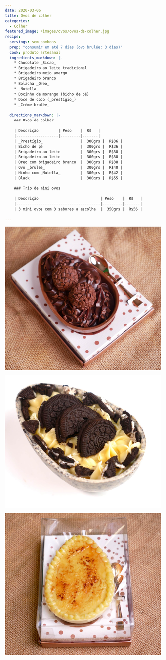 ```yaml
---
date: 2020-03-06
title: Ovos de colher
categories:
  - Colher
featured_image: /images/ovos/ovos-de-colher.jpg
recipe:
  servings: sem bombons
  prep: "consumir em até 7 dias (ovo brulée: 3 dias)"
  cook: produto artesanal
  ingredients_markdown: |-
    * Chocolate _Sicao_
    * Brigadeiro ao leite tradicional
    * Brigadeiro meio amargo
    * Brigadeiro branco
    * Bolacha _Oreo_
    * _Nutella_
    * Docinho de morango (bicho de pé)
    * Doce de coco (_prestígio_)
    * _Crème brulée_

  directions_markdown: |-
    ### Ovos de colher

    | Descrição         | Peso    |  R$   |
    |-------------------|---------|-------|
    | _Prestígio_                 |  300grs |  R$36 |
    | Bicho de pé                 |  300grs |  R$36 |
    | Brigadeiro ao leite         |  300grs |  R$38 |
    | Brigadeiro ao leite         |  300grs |  R$38 |
    | Oreo com brigadeiro branco  |  300grs |  R$38 |
    | Ovo _brulée_                |  300grs |  R$40 |
    | Ninho com _Nutella_         |  300grs |  R$42 |
    | Black                       |  300grs |  R$55 |

    ### Trio de mini ovos

    | Descrição                            | Peso    |  R$   |
    |--------------------------------------|---------|-------|
    | 3 mini ovos com 3 sabores a escolha  |  350grs |  R$56 |

---
```


![ovo brigadeiro de colher](/images/ovos/ovo-brigadeiro-de-colher.jpg)

![ovo oreo com brigadeiro branco](/images/ovos/ovo-oreo.jpg)

![ovo oreo com brigadeiro branco](/images/ovos/ovo-creme-brulee.jpg)